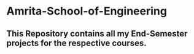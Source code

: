 # Amrita-School-of-Engineering

## This Repository contains all my End-Semester projects for the respective courses.
